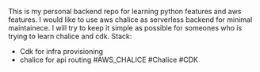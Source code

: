 This is my personal backend repo for learning python features and aws features. I would like to use aws chalice as serverless backend for minimal maintainece.
I will try to keep it simple as possible for someones who is trying to learn chalice and cdk. 
Stack:
- Cdk for infra provisioning
- chalice for api routing
#AWS_CHALICE #Chalice #CDK
